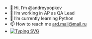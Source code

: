 - 👋 Hi, I’m @andreypopkov
- 👀 I’m working in AP as QA Lead
- 🌱 I’m currently learning Python
- 📫 How to reach me ard.mail@mail.ru
- [![Typing SVG](https://readme-typing-svg.herokuapp.com?color=%2336BCF7&lines=QA+Lead)](https://git.io/typing-svg)

<!---
andreypopkov/andreypopkov is a ✨ special ✨ repository because its `README.md` (this file) appears on your GitHub profile.
You can click the Preview link to take a look at your changes.
--->

